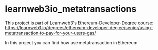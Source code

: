 # learnweb3io_metatransactions

This project is part of Learnweb3's Ethereum-Developer-Degree course: https://learnweb3.io/degrees/ethereum-developer-degree/senior/using-metatransaction-to-pay-for-your-users-gas/

In this project you can find how use metatransaction in Ethereum
